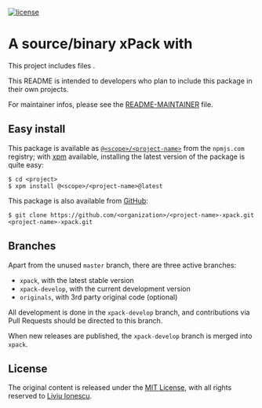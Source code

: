 [![license](https://img.shields.io/github/license/<scope>/<project-name>-xpack)](https://github.com/<organization>/<project-name>-xpack/blob/xpack/LICENSE)

# A source/binary xPack with <your-description-here>

This project includes files <TODO>.

This README is intended to developers who plan to include this package
in their own projects.

For maintainer infos, please see the [README-MAINTAINER](README-MAINTAINER.md) file.

## Easy install

This package is available as
[`@<scope>/<project-name>`](https://www.npmjs.com/package/@<scope>/<project-name>)
from the `npmjs.com` registry; with [xpm](https://xpack.github.io/xpm/)
available, installing the latest version of the package is quite easy:

```console
$ cd <project>
$ xpm install @<scope>/<project-name>@latest
```

This package is also available from
[GitHub](https://github.com/<organization>/<project-name>-xpack):

```console
$ git clone https://github.com/<organization>/<project-name>-xpack.git <project-name>-xpack.git
```

## Branches

Apart from the unused `master` branch, there are three active branches:

- `xpack`, with the latest stable version
- `xpack-develop`, with the current development version
- `originals`, with 3rd party original code (optional)

All development is done in the `xpack-develop` branch, and contributions via
Pull Requests should be directed to this branch.

When new releases are published, the `xpack-develop` branch is merged
into `xpack`.

## License

The original content is released under the
[MIT License](https://opensource.org/licenses/MIT), with all rights reserved to
[Liviu Ionescu](https://github.com/ilg-ul).
